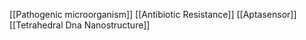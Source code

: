 [[Pathogenic microorganism]]
[[Antibiotic Resistance]]
[[Aptasensor]]
[[Tetrahedral Dna Nanostructure]]
